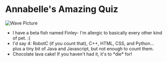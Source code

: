 # Annabelle's Amazing Quiz

![Wave Picture](http://webneel.com/daily/sites/default/files/images/daily/09-2013/17-most-amazing-photo-hight-sea-tide.jpg)

<ul>
  <li> I have a beta fish named Finley- I'm allergic to basically every other kind of pet. :(</li>
  <li> I'd say 4: RobotC (if you count that), C++, HTML, CSS, and Python... plus a tiny bit of Java and Javascript, but not enough to count them.</li>
  <li> Chocolate lava cake! If you haven't had it, it's to *die* for!</li>
</ul>


  
